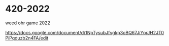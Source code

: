 # 420-2022
weed ohr game 2022

https://docs.google.com/document/d/1NpTysubJfvgkp3oBQ67JiYprJH2JT0PiPqduzb2n4FA/edit
